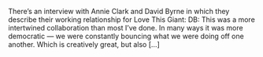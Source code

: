 <p>There’s an interview with Annie Clark and David Byrne in which they describe their working relationship for Love This Giant: DB: This was a more intertwined collaboration than most I’ve done. In many ways it was more democratic — we were constantly bouncing what we were doing off one another. Which is creatively great, but also […]</p>